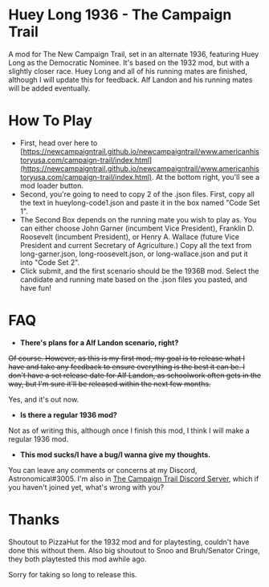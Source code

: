 # Huey Long 1936 - The Campaign Trail
A mod for The New Campaign Trail, set in an alternate 1936, featuring Huey Long as the Democratic Nominee. It's based on the 1932 mod, but with a slightly closer race. Huey Long and all of his running mates are finished, although I will update this for feedback. Alf Landon and his running mates will be added eventually.

# How To Play
- First, head over here to [https://newcampaigntrail.github.io/newcampaigntrail/www.americanhistoryusa.com/campaign-trail/index.html](https://newcampaigntrail.github.io/newcampaigntrail/www.americanhistoryusa.com/campaign-trail/index.html). At the bottom right, you'll see a mod loader button.
- Second, you're going to need to copy 2 of the .json files. First, copy all the text in hueylong-code1.json and paste it in the box named "Code Set 1". 
- The Second Box depends on the running mate you wish to play as. You can either choose John Garner (incumbent Vice President), Franklin D. Roosevelt (incumbent President), or Henry A. Wallace (future Vice President and current Secretary of Agriculture.) Copy all the text from long-garner.json, long-roosevelt.json, or long-wallace.json and put it into "Code Set 2".
- Click submit, and the first scenario should be the 1936B mod. Select the candidate and running mate based on the .json files you pasted, and have fun!
# FAQ
- **There's plans for a Alf Landon scenario, right?**

~~Of course. However, as this is my first mod, my goal is to release what I have and take any feedback to ensure everything is the best it can be. I don't have a set release date for Alf Landon, as schoolwork often gets in the way, but I'm sure it'll be released within the next few months.~~

Yes, and it's out now. 

- **Is there a regular 1936 mod?**

Not as of writing this, although once I finish this mod, I think I will make a regular 1936 mod. 

- **This mod sucks/I have a bug/I wanna give my thoughts.**

You can leave any comments or concerns at my Discord, Astronomical#3005. I'm also in [The Campaign Trail Discord Server](https://discord.gg/CfS6yTtjZj), which if you haven't joined yet, what's wrong with you? 

# Thanks
Shoutout to PizzaHut for the 1932 mod and for playtesting, couldn't have done this without them. Also big shoutout to Snoo and Bruh/Senator Cringe, they both playtested this mod awhile ago. 

Sorry for taking so long to release this. 

